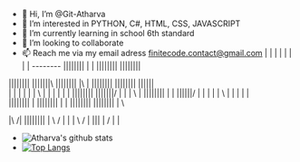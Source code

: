 - 🤟 Hi, I’m @Git-Atharva
- 👀 I’m interested in PYTHON, C#, HTML, CSS, JAVASCRIPT
- 🌱 I’m currently learning in school 6th standard
- 💞️ I’m looking to collaborate
- 📫 Reach me via my email adress finitecode.contact@gmail.com
|           |          |            |      |            |     |
|           --------   ||||||||     |      |     ||||||||     ||||||||


||||||||   |||||||\    ||||||||   |\    |   ||||||||   ||||||||   ||||||\
|          |       |   |      |   | \   |   |          |      |   |      |
||||||||   |||||||/    |      |   |  \  |   ||||||||   |      |   ||||||/
       |   |           |      |   |   \ |          |   |      |   |\
||||||||   |           ||||||||   |    \|   ||||||||   ||||||||   | \


|\      /|    ||||||||
| \    / |    |
|  \  /  |    |||
|   \/   |    |

- ![Atharva's github stats](https://github-readme-stats.vercel.app/api?username=Git-Atharva)
- [![Top Langs](https://github-readme-stats.vercel.app/api/top-langs/?username=Git-Atharva)](https://github.com/Git-Atharva/github-readme-stats)
